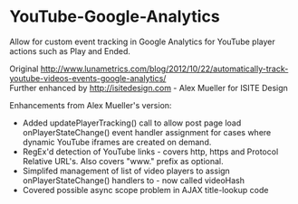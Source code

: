 YouTube-Google-Analytics
========================

Allow for custom event tracking in Google Analytics for YouTube player actions such as Play and Ended.

Original http://www.lunametrics.com/blog/2012/10/22/automatically-track-youtube-videos-events-google-analytics/  
Further enhanced by http://isitedesign.com - Alex Mueller for ISITE Design

Enhancements from Alex Mueller's version:
* Added updatePlayerTracking() call to allow post page load onPlayerStateChange() event handler assignment for cases where dynamic YouTube iframes are created on demand.
* RegEx'd detection of YouTube links - covers http, https and Protocol Relative URL's. Also covers "www." prefix as optional.
* Simplifed management of list of video players to assign onPlayerStateChange() handlers to - now called videoHash
* Covered possible async scope problem in AJAX title-lookup code
